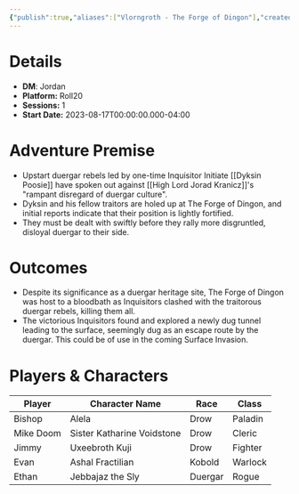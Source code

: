```yaml
---
{"publish":true,"aliases":["Vlorngroth - The Forge of Dingon"],"created":"2025-07-25T14:10:28.000-04:00","modified":"2025-10-22T09:34:10.860-04:00","published":"2025-10-22T09:34:10.860-04:00","cssclasses":"","DM":"Jordan","Players":["Bishop","Mike Doom","Jimmy","Evan","Ethan"],"Platform":"Roll20","Sessions":1,"Start Date":"2023-08-17","Authors":["Jordan"]}
---
```


# Details
- **DM**: Jordan
- **Platform:** Roll20
- **Sessions:** 1
- **Start Date:** 2023-08-17T00:00:00.000-04:00

# Adventure Premise
- Upstart duergar rebels led by one-time Inquisitor Initiate [[Dyksin Poosie]] have spoken out against [[High Lord Jorad Kranicz]]'s "rampant disregard of duergar culture".
- Dyksin and his fellow traitors are holed up at The Forge of Dingon, and initial reports indicate that their position is lightly fortified.
- They must be dealt with swiftly before they rally more disgruntled, disloyal duergar to their side.

# Outcomes
- Despite its significance as a duergar heritage site, The Forge of Dingon was host to a bloodbath as Inquisitors clashed with the traitorous duergar rebels, killing them all.
- The victorious Inquisitors found and explored a newly dug tunnel leading to the surface, seemingly dug as an escape route by the duergar. This could be of use in the coming Surface Invasion.

# Players & Characters
| Player              | Character Name             | Race    | Class   |
| ------------------- | -------------------------- | ------- | ------- |
| Bishop | Alela                      | Drow    | Paladin |
| Mike Doom | Sister Katharine Voidstone | Drow    | Cleric  |
| Jimmy | Uxeebroth Kuji             | Drow    | Fighter |
| Evan | Ashal Fractilian           | Kobold  | Warlock |
| Ethan | Jebbajaz the Sly           | Duergar | Rogue   |
